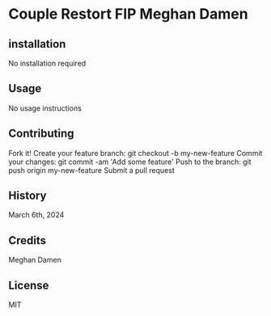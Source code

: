 # Couple Restort FIP Meghan Damen

## installation
No installation required

## Usage
No usage instructions

## Contributing
Fork it! Create your feature branch: git checkout -b my-new-feature
Commit your changes: git commit -am 'Add some feature'
Push to the branch: git push origin my-new-feature Submit a pull request

## History
March 6th, 2024

## Credits
Meghan Damen

## License
MIT
